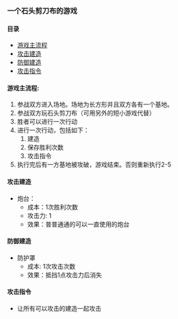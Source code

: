 ### 一个石头剪刀布的游戏

#### 目录
* [游戏主流程](#游戏主流程)
* [攻击建造](https://github.com/QiIL/Paper-Game/)
* [防御建造](https://github.com/QiIL/Paper-Game/)
* [攻击指令](#攻击指令)

#### 游戏主流程:
1. 参战双方进入场地。场地为长方形并且双方各有一个基地。
2. 参战双方玩石头剪刀布（可用另外的短小游戏代替）
3. 胜者可以进行一次行动
4. 进行一次行动，包括如下：
    1. 建造
    2. 保存胜利次数
    3. 攻击指令
5. 执行完后有一方基地被攻破，游戏结束。否则重新执行2-5

#### 攻击建造
- 炮台：
    - 成本：1次胜利次数
    - 攻击力: 1
    - 效果：普普通通的可以一直使用的炮台

#### 防御建造
- 防护罩
    - 成本: 1次攻击次数
    - 效果：抵挡1点攻击力后消失

#### 攻击指令
- 让所有可以攻击的建造一起攻击